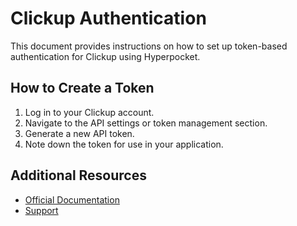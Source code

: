 # Clickup Authentication

This document provides instructions on how to set up token-based authentication for Clickup using Hyperpocket.

## How to Create a Token

1. Log in to your Clickup account.
2. Navigate to the API settings or token management section.
3. Generate a new API token.
4. Note down the token for use in your application.

## Additional Resources

- [Official Documentation](https://docs.clickup.com)
- [Support](https://support.clickup.com) 